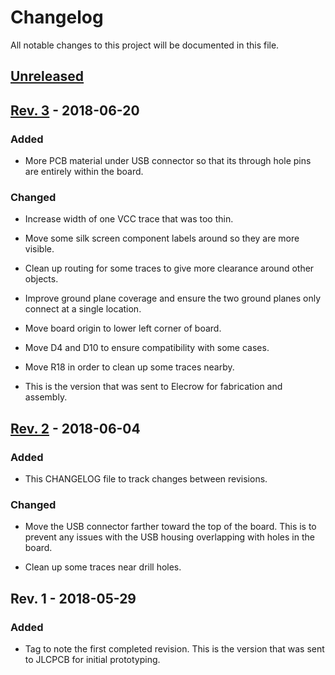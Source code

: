 # Changelog
All notable changes to this project will be documented in this file.

## [Unreleased]

## [Rev. 3] - 2018-06-20

### Added
- More PCB material under USB connector so that its through hole
  pins are entirely within the board.

### Changed
- Increase width of one VCC trace that was too thin.

- Move some silk screen component labels around so they are
  more visible.

- Clean up routing for some traces to give more clearance around
  other objects.

- Improve ground plane coverage and ensure the two ground
  planes only connect at a single location.

- Move board origin to lower left corner of board.

- Move D4 and D10 to ensure compatibility with some cases.

- Move R18 in order to clean up some traces nearby.

- This is the version that was sent to Elecrow for fabrication
  and assembly.

## [Rev. 2] - 2018-06-04

### Added
- This CHANGELOG file to track changes between revisions.

### Changed
- Move the USB connector farther toward the top of the board. This is
  to prevent any issues with the USB housing overlapping with holes in
  the board.

- Clean up some traces near drill holes.

## Rev. 1 - 2018-05-29

### Added
- Tag to note the first completed revision. This is the version that
  was sent to JLCPCB for initial prototyping.

[Unreleased]: https://github.com/jmdaly/CO60/compare/Rev.3...HEAD
[Rev. 3]: https://github.com/jmdaly/CO60/compare/Rev.2...Rev.3
[Rev. 2]: https://github.com/jmdaly/CO60/compare/Rev.1...Rev.2
